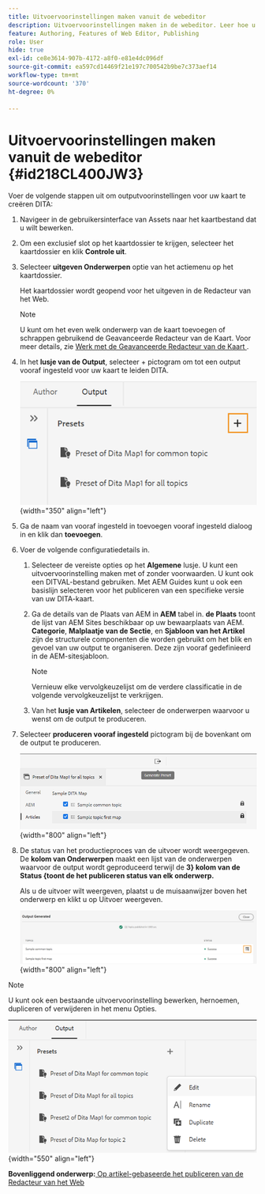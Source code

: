 ```yaml
---
title: Uitvoervoorinstellingen maken vanuit de webeditor
description: Uitvoervoorinstellingen maken in de webeditor. Leer hoe u een uitvoervoorinstelling in AEM Guides kunt bewerken, hernoemen, dupliceren en verwijderen.
feature: Authoring, Features of Web Editor, Publishing
role: User
hide: true
exl-id: ce8e3614-907b-4172-a8f0-e81e4dc096df
source-git-commit: ea597cd14469f21e197c700542b9be7c373aef14
workflow-type: tm+mt
source-wordcount: '370'
ht-degree: 0%

---
```


# Uitvoervoorinstellingen maken vanuit de webeditor {#id218CL400JW3}

Voer de volgende stappen uit om outputvoorinstellingen voor uw kaart te creëren DITA:

1. Navigeer in de gebruikersinterface van Assets naar het kaartbestand dat u wilt bewerken.

1. Om een exclusief slot op het kaartdossier te krijgen, selecteer het kaartdossier en klik **Controle uit**.

1. Selecteer **uitgeven Onderwerpen** optie van het actiemenu op het kaartdossier.

   Het kaartdossier wordt geopend voor het uitgeven in de Redacteur van het Web.

   >[!NOTE]
   >
   > U kunt om het even welk onderwerp van de kaart toevoegen of schrappen gebruikend de Geavanceerde Redacteur van de Kaart. Voor meer details, zie [ Werk met de Geavanceerde Redacteur van de Kaart ](map-editor-advanced-map-editor.md#).

1. In het **lusje van de Output**, selecteer + pictogram om tot een output vooraf ingesteld voor uw kaart te leiden DITA.

   ![](images/output-tab-preset_cs.png){width="350" align="left"}

1. Ga de naam van vooraf ingesteld in toevoegen vooraf ingesteld dialoog in en klik dan **toevoegen**.

1. Voer de volgende configuratiedetails in.

   1. Selecteer de vereiste opties op het **Algemene** lusje. U kunt een uitvoervoorinstelling maken met of zonder voorwaarden. U kunt ook een DITVAL-bestand gebruiken. Met AEM Guides kunt u ook een basislijn selecteren voor het publiceren van een specifieke versie van uw DITA-kaart.
   1. Ga de details van de Plaats van AEM in **AEM** tabel in. **de Plaats** toont de lijst van AEM Sites beschikbaar op uw bewaarplaats van AEM. **Categorie**, **Malplaatje van de Sectie**, en **Sjabloon van het Artikel** zijn de structurele componenten die worden gebruikt om het blik en gevoel van uw output te organiseren. Deze zijn vooraf gedefinieerd in de AEM-sitesjabloon.

      >[!NOTE]
      >
      > Vernieuw elke vervolgkeuzelijst om de verdere classificatie in de volgende vervolgkeuzelijst te verkrijgen.

   1. Van het **lusje van Artikelen**, selecteer de onderwerpen waarvoor u wenst om de output te produceren.
1. Selecteer **produceren vooraf ingesteld** pictogram bij de bovenkant om de output te produceren.

   ![](images/add-preset-articles-tab_cs.png){width="800" align="left"}

1. De status van het productieproces van de uitvoer wordt weergegeven. De **kolom van Onderwerpen** maakt een lijst van de onderwerpen waarvoor de output wordt geproduceerd terwijl de **3&rbrace; kolom van de Status &lbrace;toont de het publiceren status van elk onderwerp.**

   Als u de uitvoer wilt weergeven, plaatst u de muisaanwijzer boven het onderwerp en klikt u op Uitvoer weergeven.

   ![](images/add-preset-output-generated_cs.png){width="800" align="left"}


>[!NOTE]
>
> U kunt ook een bestaande uitvoervoorinstelling bewerken, hernoemen, dupliceren of verwijderen in het menu Opties.

![](images/edit-preset_cs.png){width="550" align="left"}

**Bovenliggend onderwerp:**&#x200B;[ Op artikel-gebaseerde het publiceren van de Redacteur van het Web ](web-editor-article-publishing.md)
